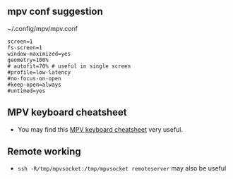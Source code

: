 ## mpv conf suggestion

~/.config/mpv/mpv.conf

```
screen=1
fs-screen=1
window-maximized=yes
geometry=100%
# autofit=70% # useful in single screen
#profile=low-latency
#no-focus-on-open
#keep-open=always
#untimed=yes
```

## MPV keyboard cheatsheet


 - You may find this [MPV keyboard cheatsheet](https://cheatography.com/someone/cheat-sheets/mpv-media-player/) very useful.


## Remote working

 - `ssh -R/tmp/mpvsocket:/tmp/mpvsocket remoteserver` may also be useful
